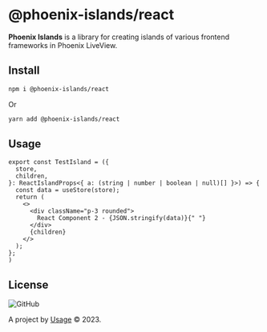 # @phoenix-islands/react

**Phoenix Islands** is a library for creating islands of various frontend frameworks in Phoenix LiveView.

## Install

```bash
npm i @phoenix-islands/react
```

Or

```bash
yarn add @phoenix-islands/react
```

## Usage

```tsx
export const TestIsland = ({
  store,
  children,
}: ReactIslandProps<{ a: (string | number | boolean | null)[] }>) => {
  const data = useStore(store);
  return (
    <>
      <div className="p-3 rounded">
        React Component 2 - {JSON.stringify(data)}{" "}
      </div>
      {children}
    </>
  );
};
)
```

## License

![GitHub](https://img.shields.io/github/license/phoenix-islands/phoenix-islands-js)

A project by [Usage](https://www.usage.so) &copy; 2023.
